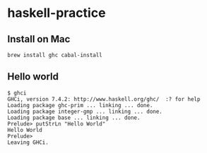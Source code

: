 # haskell-practice

## Install on Mac 

```brew install ghc cabal-install```

## Hello world

```
$ ghci
GHCi, version 7.4.2: http://www.haskell.org/ghc/  :? for help
Loading package ghc-prim ... linking ... done.
Loading package integer-gmp ... linking ... done.
Loading package base ... linking ... done.
Prelude> putStrLn "Hello World"
Hello World
Prelude>
Leaving GHCi.
```

